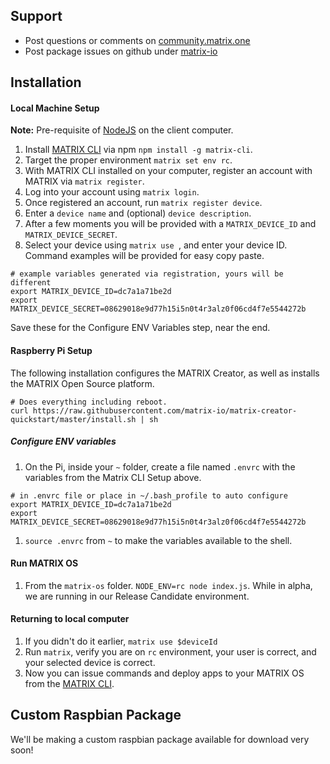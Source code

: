 ## Support
* Post questions or comments on [community.matrix.one](http://community.matrix.one/)
* Post package issues on github under [matrix-io](https://github.com/matrix-io)

## Installation

#### Local Machine Setup
**Note:** Pre-requisite of [NodeJS](https://nodejs.org/en/download) on the client computer.

1. Install [MATRIX CLI](../CLI/overview/) via npm `npm install -g matrix-cli`.
1. Target the proper environment `matrix set env rc`.
1. With MATRIX CLI installed on your computer, register an account with MATRIX via `matrix register`.
1. Log into your account using `matrix login`.
1. Once registered an account, run `matrix register device`.
1. Enter a `device name` and (optional) `device description`.
1. After a few moments you will be provided with a `MATRIX_DEVICE_ID` and `MATRIX_DEVICE_SECRET`.
1. Select your device using `matrix use `, and enter your device ID. Command examples will be provided for easy copy paste.

```
# example variables generated via registration, yours will be different
export MATRIX_DEVICE_ID=dc7a1a71be2d
export MATRIX_DEVICE_SECRET=08629018e9d77h15i5n0t4r3alz0f06cd4f7e5544272b
```

Save these for the Configure ENV Variables step, near the end.

#### Raspberry Pi Setup

The following installation configures the MATRIX Creator, as well as installs the MATRIX Open Source platform.

```
# Does everything including reboot.
curl https://raw.githubusercontent.com/matrix-io/matrix-creator-quickstart/master/install.sh | sh
```

##### Configure ENV variables

1. On the Pi, inside your `~` folder, create a file named `.envrc` with the variables from the Matrix CLI Setup above.  
```
# in .envrc file or place in ~/.bash_profile to auto configure
export MATRIX_DEVICE_ID=dc7a1a71be2d
export MATRIX_DEVICE_SECRET=08629018e9d77h15i5n0t4r3alz0f06cd4f7e5544272b
```
1. `source .envrc` from `~` to make the variables available to the shell.

#### Run MATRIX OS
1. From the `matrix-os` folder. `NODE_ENV=rc node index.js`. While in alpha, we are running in our Release Candidate environment.

#### Returning to local computer
1. If you didn't do it earlier, `matrix use $deviceId`
1. Run `matrix`, verify you are on `rc` environment, your user is correct, and your selected device is correct.
1. Now you can issue commands and deploy apps to your MATRIX OS from the [MATRIX CLI](CLI/overview.md).

## Custom Raspbian Package
We'll be making a custom raspbian package available for download very soon!
